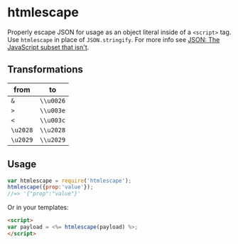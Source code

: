 # htmlescape

Properly escape JSON for usage as an object literal inside of a `<script>` tag. Use `htmlescape` in place of `JSON.stringify`. For more info see [JSON: The JavaScript subset that isn't](https://web.archive.org/web/20201203234157/http://timelessrepo.com/json-isnt-a-javascript-subset).

## Transformations

| from     | to        |
| -------- |:---------:|
| `&`      | `\\u0026` |
| `>`      | `\\u003e` |
| `<`      | `\\u003c` |
| `\u2028` | `\\u2028` |
| `\u2029` | `\\u2029` |


## Usage

```js
var htmlescape = require('htmlescape');
htmlescape({prop:'value'});
//=> '{"prop":"value"}'
```

Or in your templates:

```html
<script>
var payload = <%= htmlescape(payload) %>;
</script>
```
